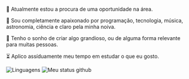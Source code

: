 💼 Atualmente estou a procura de uma oportunidade na área.
>
💜 Sou completamente apaixonado por programação, tecnologia, música, astronomia, ciência e claro pela minha noiva.
>
🎯 Tenho o sonho de criar algo grandioso, ou de alguma forma relevante para muitas pessoas.
>
⏳ Aplico assíduamente meu tempo em estudar o que eu gosto.

![Linguagens](https://github-readme-stats.vercel.app/api/top-langs/?username=WesleyTelesBenette&layout=donut&theme=midnight-purple)
![Meu status github](https://github-readme-stats.vercel.app/api?username=WesleyTelesBenette&show_icons=true&theme=midnight-purple)
